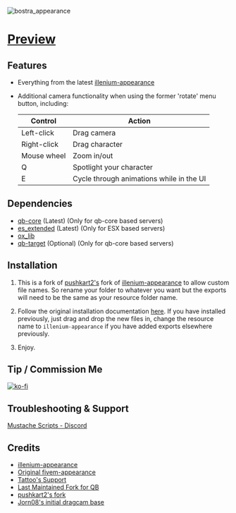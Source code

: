 ![bostra_appearance](https://github.com/B0STRA/bostra_appearance/assets/119994243/31b7f68e-f610-4eb2-b734-77890ed5f413)

# [Preview](https://streamable.com/xn1go3)

## Features

- Everything from the latest [illenium-appearance](https://github.com/iLLeniumStudios/illenium-appearance/)
- Additional camera functionality when using the former 'rotate' menu button, including:

  | Control       | Action                                  |
  | ------------- | --------------------------------------- |
  | Left-click    | Drag camera                             |
  | Right-click   | Drag character                          |
  | Mouse wheel   | Zoom in/out                             |
  | Q             | Spotlight your character                |
  | E             | Cycle through animations while in the UI|

## Dependencies

- [qb-core](https://github.com/qbcore-framework/qb-core) (Latest) (Only for qb-core based servers)
- [es_extended](https://github.com/esx-framework/esx-legacy) (Latest) (Only for ESX based servers)
- [ox_lib](https://github.com/overextended/ox_lib)
- [qb-target](https://github.com/BerkieBb/qb-target) (Optional) (Only for qb-core based servers)

## Installation

1. This is a fork of [pushkart2's](https://github.com/pushkart2/appearance) fork of [illenium-appearance](https://github.com/iLLeniumStudios/illenium-appearance/) to allow custom file names. So rename your folder to whatever you want but the exports will need to be the same as your resource folder name.

2. Follow the original installation documentation [here](https://docs.illenium.dev). If you have installed previously, just drag and drop the new files in, change the resource name to `illenium-appearance` if you have added exports elsewhere previously.

3. Enjoy.

## Tip / Commission Me
[![ko-fi](https://ko-fi.com/img/githubbutton_sm.svg)](https://ko-fi.com/A0A46AZW4)

## Troubleshooting & Support
[Mustache Scripts - Discord](https://discord.gg/RVx8nVwcEG)

## Credits

- [illenium-appearance](https://github.com/iLLeniumStudios/illenium-appearance)
- [Original fivem-appearance](https://github.com/pedr0fontoura/fivem-appearance)
- [Tattoo's Support](https://github.com/franfdezmorales/fivem-appearance)
- [Last Maintained Fork for QB](https://github.com/mirrox1337/aj-fivem-appearance)
- [pushkart2's fork](https://github.com/pushkart2/appearance)
- [Jorn08's initial dragcam base](https://github.com/Jorn08/dragcam)

